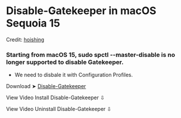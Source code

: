 # Disable-Gatekeeper in macOS Sequoia 15

Credit: [hoishing](https://gist.github.com/hoishing/cadd905b095e15531467255b537f6906)

### Starting from macOS 15, sudo spctl --master-disable is no longer supported to disable Gatekeeper.

- We need to disbale it with Configuration Profiles.

Download ➤ [Disable-Gatekeeper](https://github.com/chris1111/Disable-Gatekeeper/raw/main/Disable-Gatekeeper.zip)

View Video Install Disable-Gatekeeper ⇩

View Video Uninstall Disable-Gatekeeper ⇩



 
